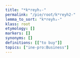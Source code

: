 ```yaml
---
title: "*kʷreyh₂-"
permalink: "/pie/root/kʷreyh2-"
lemma_to_sort: "kʷreyh₂-"
klass: root
etymology: []
markers: []
synonyms: []
definitions: [["to buy"]]
topics: ["ine-pro:Business"]
---
```

